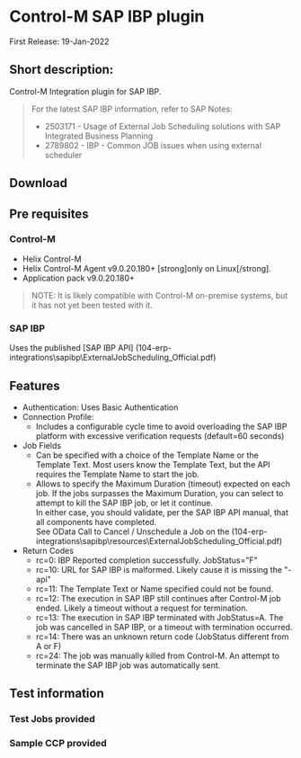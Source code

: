# Control-M SAP IBP plugin

First Release: 19-Jan-2022

## Short description:

Control-M Integration plugin for SAP IBP. 

>For the latest SAP IBP information, refer to SAP Notes:
> * 2503171 - Usage of External Job Scheduling solutions with SAP Integrated Business Planning
> * 2789802 - IBP - Common JOB issues when using external scheduler

## Download 

[PlugIn jobtype]: (104-erp-integrations\sapibp\resources\AI_SAPIBP.ctmai)
  
## Pre requisites

### Control-M

* Helix Control-M 
* Helix Control-M Agent v9.0.20.180+ [strong]only on Linux[/strong].
* Application pack v9.0.20.180+

> NOTE: It is likely compatible with Control-M on-premise systems, but it has not yet been tested with it.

### SAP IBP

Uses the published [SAP IBP API] (104-erp-integrations\sapibp\ExternalJobScheduling_Official.pdf)


## Features

* Authentication: Uses Basic Authentication
* Connection Profile:
    * Includes a configurable cycle time to avoid overloading the SAP IBP platform with excessive verification requests (default=60 seconds)
* Job Fields
    * Can be specified with a choice of the Template Name or the Template Text. Most users know the Template Text, but the API requires the Template Name to start the job.
    * Allows to specify the Maximum Duration (timeout) expected on each job.
        If the jobs surpasses the Maximum Duration, you can select to attempt to kill the SAP IBP job, or let it continue.<br>
        In either case, you should validate, per the SAP IBP API manual, that all components have completed.<br>
        See OData Call to Cancel / Unschedule a Job on the (104-erp-integrations\sapibp\resources\ExternalJobScheduling_Official.pdf)
* Return Codes
    * rc=0: IBP Reported completion successfully. JobStatus="F"
    * rc=10: URL for SAP IBP is malformed. Likely cause it is missing the "-api"
    * rc=11: The Template Text or Name specified could not be found.
    * rc=12: The execution in SAP IBP still continues after Control-M job ended. Likely a timeout without a request for termination.
    * rc=13: The execution in SAP IBP terminated with JobStatus=A. The job was cancelled in SAP IBP, or a timeout with termination occurred.
    * rc=14: There was an unknown return code (JobStatus different from A or F)
    * rc=24: The job was manually killed from Control-M. An attempt to terminate the SAP IBP job was automatically sent.

## Test information

### Test Jobs provided

### Sample CCP provided

